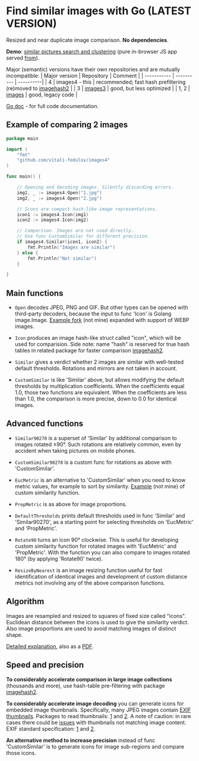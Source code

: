 # Find similar images with Go (LATEST VERSION)

Resized and near duplicate image comparison. **No dependencies**.

**Demo**: [similar pictures search and clustering](https://vitali-fedulov.github.io/similar.pictures/) (pure in-browser JS app served [from](https://github.com/vitali-fedulov/similar.pictures)).

Major (semantic) versions have their own repositories and are mutually incompatible:
| Major version | Repository | Comment |
| ----------- | ---------- | ----------|
| 4 | images4 - this | recommended; fast hash prefiltering (re)moved to [imagehash2](https://github.com/vitali-fedulov/imagehash2) |
| 3 | [images3](https://github.com/vitali-fedulov/images3) | good, but less optimized |
| 1, 2 | [images](https://github.com/vitali-fedulov/images) | good, legacy code |

[Go doc](https://pkg.go.dev/github.com/vitali-fedulov/images4) - for full code documentation.

## Example of comparing 2 images

```go
package main

import (
	"fmt"
	"github.com/vitali-fedulov/images4"
)

func main() {

	// Opening and decoding images. Silently discarding errors.
	img1, _ := images4.Open("1.jpg")
	img2, _ := images4.Open("2.jpg")

	// Icons are compact hash-like image representations.
	icon1 := images4.Icon(img1)
	icon2 := images4.Icon(img2)

	// Comparison. Images are not used directly.
	// Use func CustomSimilar for different precision.
	if images4.Similar(icon1, icon2) {
		fmt.Println("Images are similar")
	} else {
		fmt.Println("Not similar")
	}

}
```

## Main functions

- `Open` decodes JPEG, PNG and GIF. But other types can be opened with third-party decoders, because the input to func 'Icon' is Golang image.Image. [Example fork](https://github.com/Pineapples27/images4) (not mine) expanded with support of WEBP images.

- `Icon` produces an image hash-like struct called "icon", which will be used for comparision. Side note: name "hash" is reserved for true hash tables in related package for faster comparison [imagehash2](https://github.com/vitali-fedulov/imagehash2).

- `Similar` gives a verdict whether 2 images are similar with well-tested default thresholds. Rotations and mirrors are not taken in account.

- `CustomSimilar` is like 'Similar' above, but allows modifying the default thresholds by multiplication coefficients. When the coefficients equal 1.0, those two functions are equivalent. When the coefficients are less than 1.0, the comparison is more precise, down to 0.0 for identical images.

## Advanced functions

- `Similar90270` is a superset of 'Similar' by additional comparison to images rotated ±90°. Such rotations are relatively common, even by accident when taking pictures on mobile phones.

- `CustomSimilar90270` is a custom func for rotations as above with 'CustomSimilar'.

- `EucMetric` is an alternative to 'CustomSimilar' when you need to know metric values, for example to sort by similarity. [Example](https://github.com/egor-romanov/png2gif/blob/main/main.go#L450) (not mine) of custom similarity function.

- `PropMetric` is as above for image proportions.

- `DefaultThresholds` prints default thresholds used in func 'Similar' and 'Similar90270', as a starting point for selecting thresholds on 'EucMetric' and 'PropMetric'.

- `Rotate90` turns an icon 90° clockwise. This is useful for developing custom similarity function for rotated images with 'EucMetric' and 'PropMetric'. With the function you can also compare to images rotated 180° (by applying 'Rotate90' twice).

- `ResizeByNearest` is an image resizing function useful for fast identification of identical images and development of custom distance metrics not involving any of the above comparison functions.


## Algorithm

Images are resampled and resized to squares of fixed size called "icons". Euclidean distance between the icons is used to give the similarity verdict. Also image proportions are used to avoid matching images of distinct shape.

[Detailed explanation](https://vitali-fedulov.github.io/similar.pictures/algorithm-for-perceptual-image-comparison.html), also as a [PDF](https://github.com/vitali-fedulov/research/blob/main/Algorithm%20for%20perceptual%20image%20comparison.pdf).

## Speed and precision

**To considerably accelerate comparison in large image collections** (thousands and more), use hash-table pre-filtering with package [imagehash2](https://github.com/vitali-fedulov/imagehash2).

**To considerably accelerate image decoding** you can generate icons for embedded image thumbnails. Specifically, many JPEG images contain [EXIF thumbnails](https://vitali-fedulov.github.io/similar.pictures/jpeg-thumbnail-reader.html). Packages to read thumbnails: [1](https://github.com/dsoprea/go-exif) and [2](https://github.com/rwcarlsen/goexif). A note of caution: in rare cases there could be [issues](https://security.stackexchange.com/questions/116552/the-history-of-thumbnails-or-just-a-previous-thumbnail-is-embedded-in-an-image/201785#201785) with thumbnails not matching image content. EXIF standard specification: [1](https://www.media.mit.edu/pia/Research/deepview/exif.html) and [2](https://www.exif.org/Exif2-2.PDF).

**An alternative method to increase precision** instead of func 'CustomSimilar' is to generate icons for image sub-regions and compare those icons.
